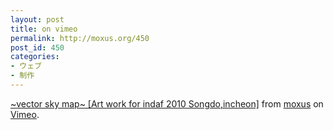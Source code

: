```yaml
---
layout: post
title: on vimeo
permalink: http://moxus.org/450
post_id: 450
categories: 
- ウェブ
- 制作
---
```


[~vector sky map~ [Art work for indaf 2010 Songdo,incheon]](http://vimeo.com/14599603) from 
[moxus](http://vimeo.com/user3390269) on 
[Vimeo](http://vimeo.com).